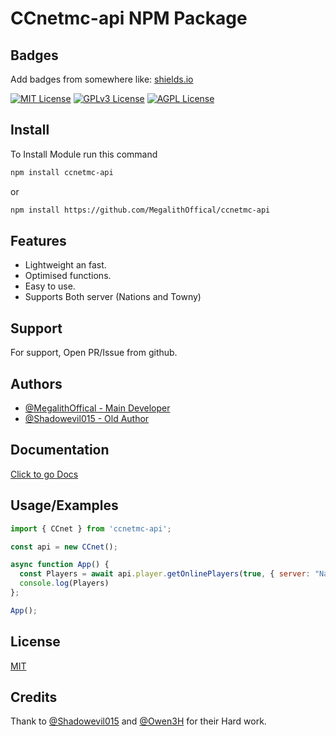 # CCnetmc-api NPM Package


## Badges

Add badges from somewhere like: [shields.io](https://shields.io/)

[![MIT License](https://img.shields.io/badge/License-MIT-green.svg)](https://choosealicense.com/licenses/mit/)
[![GPLv3 License](https://img.shields.io/badge/License-GPL%20v3-yellow.svg)](https://opensource.org/licenses/)
[![AGPL License](https://img.shields.io/badge/license-AGPL-blue.svg)](http://www.gnu.org/licenses/agpl-3.0)


## Install

To Install Module run this command

```bash
npm install ccnetmc-api
```
or
```bash
npm install https://github.com/MegalithOffical/ccnetmc-api
```


## Features

- Lightweight an fast.
- Optimised functions.
- Easy to use.
- Supports Both server (Nations and Towny)


## Support

For support, Open PR/Issue from github.


## Authors

- [@MegalithOffical - Main Developer](https://www.github.com/MegalithOffical)
- [@Shadowevil015 - Old Author](https://github.com/Shadowevil015)



## Documentation

[Click to go Docs](https://linktodocumentation)


## Usage/Examples

```javascript
import { CCnet } from 'ccnetmc-api';

const api = new CCnet();

async function App() {
  const Players = await api.player.getOnlinePlayers(true, { server: "Nations" });
  console.log(Players)
};

App();
```


## License

[MIT](https://choosealicense.com/licenses/mit/)

## Credits 
Thank to [@Shadowevil015](https://github.com/Shadowevil015) and [@Owen3H](https://github.com/Owen3H)  for their Hard work.

